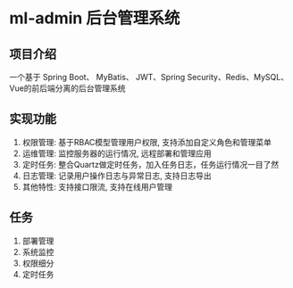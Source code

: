 # ml-admin 后台管理系统
## 项目介绍
一个基于 Spring Boot、 MyBatis、 JWT、Spring Security、Redis、MySQL、 Vue的前后端分离的后台管理系统
## 实现功能
1. 权限管理: 基于RBAC模型管理用户权限, 支持添加自定义角色和管理菜单
2. 运维管理: 监控服务器的运行情况, 远程部署和管理应用
3. 定时任务: 整合Quartz做定时任务，加入任务日志，任务运行情况一目了然
4. 日志管理: 记录用户操作日志与异常日志, 支持日志导出
5. 其他特性: 支持接口限流, 支持在线用户管理
## 任务
1. 部署管理
2. 系统监控
3. 权限细分
4. 定时任务